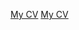 [My CV](https://andrey257686.github.io/rsschool-cv/cv)
[My CV](https://andrey257686.github.io/rsschool-cv/)
